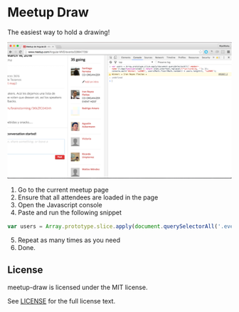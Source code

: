 # Meetup Draw

The easiest way to hold a drawing!

![Example](./meetup-draw.png)

1. Go to the current meetup page
2. Ensure that all attendees are loaded in the page
3. Open the Javascript console
4. Paste and run the following snippet

```js
var users = Array.prototype.slice.apply(document.querySelectorAll('.event-attendees .member-name')).map(function(elem) { return elem.innerText.replace(/(^\s+|\s+$)/g, ''); }); console.warn('Winner: \u2605', users[Math.floor(Math.random() * users.length)], '\u2605');
```

5. Repeat as many times as you need
6. Done.

## License

meetup-draw is licensed under the MIT license.

See [LICENSE](./LICENSE.md) for the full license text.
